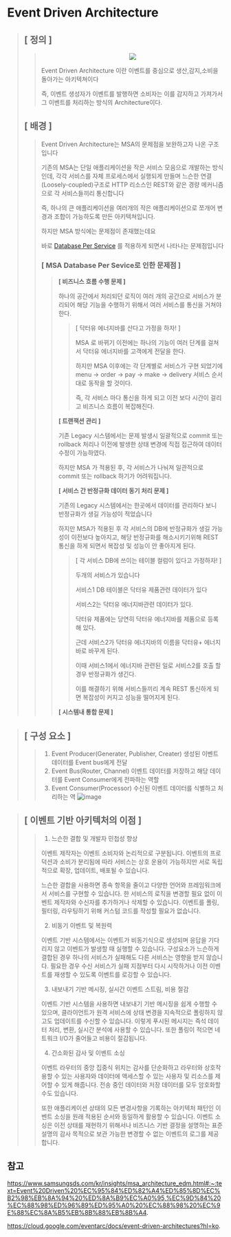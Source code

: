 # Event Driven Architecture
> ## [ 정의 ]
>>
>> <p align="center">
>>          <img src = "https://user-images.githubusercontent.com/38696775/205497363-e33c5a90-fd78-4b19-90fd-a743ad6454b1.png"/>
>> </p>
>>                                                                                                                                           
>> Event Driven Architecture 이란 이벤트를 중심으로 생산,감지,소비을 돌아가는 아키텍쳐이다
>> 
>> 즉, 이벤트 생성자가 이벤트를 발행하면 소비자는 이를 감지하고 가져가서 그 이벤트를 처리하는 방식의 Architecture이다.
>> 
> ## [ 배경 ]
>> Event Driven Architecture는 MSA의 문제점을 보완하고자 나온 구조입니다
>> 
>> 기존의 MSA는 단일 애플리케이션을 작은 서비스 모음으로 개발하는 방식인데, 각각 서비스를 자체 프로세스에서 실행되게 만들며 느슨한 연결(Loosely-coupled)구조로 HTTP 리소스인 REST와 같은 경량 메커니즘으로 각 서비스들끼리 통신합니다
>> 
>> 즉, 하나의 큰 애플리케이션을 여러개의 작은 애플리케이션으로 쪼개어 변경과 조합이 가능하도록 만든 아키텍쳐입니다.
>> 
>> 하지만 MSA 방식에는 문제점이 존재했는데요
>> 
>> 바로 [Database Per Service](https://github.com/ByeonChanHO/Back_End_Study/blob/main/%EA%B3%B5%EB%B6%80%EB%B0%A9/Event%20Driven/Database%20Per%20Service%EB%A1%9C%20%EC%A0%84%ED%99%98.md) 를 적용하게 되면서 나타나는 문제점입니다
>> 
>> ### [ MSA Database Per Sevice로 인한 문제점 ]
>> 
>>> <strong>[ 비즈니스 흐름 수행 문제 ]</strong>
>>> 
>>> 하나의 공간에서 처리되던 로직이 여러 개의 공간으로 서비스가 분리되어 해당 기능을 수행하기 위해서 여러 서비스를 통신을 거쳐야한다.
>>> 
>>>> [ 닥터유 에너지바를 산다고 가정을 하자! ]
>>>> 
>>>> MSA 로 바뀌기 이전에는 하나의 기능이 여러 단계를 걸쳐서 닥터유 에너지바를 고객에게 전달을 한다.
>>>> 
>>>> 하지만 MSA 이후에는 각 단계별로 서비스가 구현 되었기에 menu -> order -> pay -> make -> delivery 서비스 순서대로 동작을 할 것이다.
>>>> 
>>>> 즉, 각 서비스 마다 통신을 하게 되고 이전 보다 시간이 걸리고 비즈니스 흐름이 복잡해진다.
>>> 
>>> <strong>[ 트랜잭션 관리 ]</strong>
>>> 
>>> 기존 Legacy 시스템에서는 문제 발생시 일괄적으로 commit 또는 rollback 처리나 이전에 발생한 상태 변경에 직접 접근하여 데이터 수정이 가능하였다.
>>> 
>>> 하지만 MSA 가 적용된 후, 각 서비스가 나눠져 일관적으로 commit 또는 rollback 하기가 어려워집니다.
>>> 
>>> <strong>[ 서비스 간 반정규화 데이터 동기 처리 문제 ]</strong>
>>> 
>>> 기존의 Legacy 시스템에서는 한곳에서 데이터를 관리하다 보니 반정규화가 생길 가능성이 적었습니다
>>> 
>>> 하지만 MSA가 적용된 후 각 서비스의 DB에 반정규화가 생길 가능성이 이전보다 높아지고, 해당 반정규화를 해소시키기위해 REST 통신을 하게 되면서 복잡성 및 성능이 안 좋아지게 된다.
>>> 
>>>> [ 각 서비스 DB에 쓰이는 테이블 컬럼이 있다고 가정하자! ]
>>>> 
>>>> 두개의 서비스가 있습니다 
>>>> 
>>>> 서비스1 DB 테이블은 닥터유 제품관련 데이터가 있다
>>>> 
>>>> 서비스2는 닥터유 에너지바관련 데이터가 있다.
>>>> 
>>>> 닥터유 제품에는 당연히 닥터유 에너지바를 제품으로 등록해 있다.
>>>> 
>>>> 근데 서비스2가 닥터유 에너지바의 이름을 닥터유+ 에너지바로 바꾸게 된다.
>>>> 
>>>> 이때 서비스1에서 에너지바 관련된 일로 서비스2를 호출 할 경우 반정규화가 생긴다.
>>>> 
>>>> 이를 해결하기 위해 서비스들끼리 계속 REST 통신하게 되면 복잡성이 커지고 성능을 떨어지게 된다.
>>>> 
>>> <strong>[ 시스템내 통합 문제 ]</strong>
>>> 
>>> 
>>>   
>>> 

>>
> ## [ 구성 요소 ]
>> 1. Event Producer(Generater, Publisher, Creater)
>>  생성된 이벤트 데이터를 Event bus에게 전달
>> 2. Event Bus(Router, Channel)
>>  이벤트 데이터를 저장하고 해당 데이터를 Event Consumer에게 전파하는 역할
>> 3. Event Consumer(Processor)
>>  수신된 이벤트 데이터를 식별하고 처리하는 역
>> ![image](https://user-images.githubusercontent.com/38696775/209245970-bbabe746-0c90-421d-b2bd-b1610a7a83ac.png)


> ## [ 이벤트 기반 아키텍처의 이점 ]
>>
>>1. 느슨한 결합 및 개발자 민첩성 향상
>>
>>이벤트 제작자는 이벤트 소비자와 논리적으로 구분됩니다. 이벤트의 프로덕션과 소비가 분리됨에 따라 서비스는 상호 운용이 가능하지만 서로 독립적으로 확장, 업데이트, 배포될 수 있습니다.
>>
>>느슨한 결합을 사용하면 종속 항목을 줄이고 다양한 언어와 프레임워크에서 서비스를 구현할 수 있습니다. 한 서비스의 로직을 변경할 필요 없이 이벤트 제작자와 수신자를 추가하거나 삭제할 수 있습니다. 이벤트를 폴링, 필터링, 라우팅하기 위해 커스텀 코드를 작성할 필요가 없습니다.
>>
>>2. 비동기 이벤트 및 복원력
>>
>>이벤트 기반 시스템에서는 이벤트가 비동기식으로 생성되며 응답을 기다리지 않고 이벤트가 발생할 때 실행할 수 있습니다. 구성요소가 느슨하게 결합된 경우 하나의 서비스가 실패해도 다른 서비스는 영향을 받지 않습니다. 필요한 경우 수신 서비스가 실패 지점부터 다시 시작하거나 이전 이벤트를 재생할 수 있도록 이벤트를 로깅할 수 있습니다.
>>
>>3. 내보내기 기반 메시징, 실시간 이벤트 스트림, 비용 절감
>>
>>이벤트 기반 시스템을 사용하면 내보내기 기반 메시징을 쉽게 수행할 수 있으며, 클라이언트가 원격 서비스에 상태 변경을 지속적으로 폴링하지 않고도 업데이트를 수신할 수 있습니다. 이렇게 푸시된 메시지는 즉석 데이터 처리, 변환, 실시간 분석에 사용할 수 있습니다. 또한 폴링이 적으면 네트워크 I/O가 줄어들고 비용이 절감됩니다.
>>
>>4. 간소화된 감사 및 이벤트 소싱
>>
>>이벤트 라우터의 중앙 집중식 위치는 감사를 단순화하고 라우터와 상호작용할 수 있는 사용자와 데이터에 액세스할 수 있는 사용자 및 리소스를 제어할 수 있게 해줍니다. 전송 중인 데이터와 저장 데이터를 모두 암호화할 수도 있습니다.
>>
>>또한 애플리케이션 상태의 모든 변경사항을 기록하는 아키텍처 패턴인 이벤트 소싱을 원래 적용된 순서와 동일하게 활용할 수 있습니다. 이벤트 소싱은 이전 상태를 재현하기 위해서나 비즈니스 기반 결정을 설명하는 표준 설명의 감사 목적으로 보관 가능한 변경할 수 없는 이벤트의 로그를 제공합니다.


## 참고
https://www.samsungsds.com/kr/insights/msa_architecture_edm.html#:~:text=Event%20Driven%20%EC%95%84%ED%82%A4%ED%85%8D%EC%B2%98%EB%8A%94%20%ED%8A%B9%EC%A0%95,%EC%9D%84%20%EC%88%98%ED%96%89%ED%95%A0%20%EC%88%98%20%EC%9E%88%EC%8A%B5%EB%8B%88%EB%8B%A4.

https://cloud.google.com/eventarc/docs/event-driven-architectures?hl=ko.
